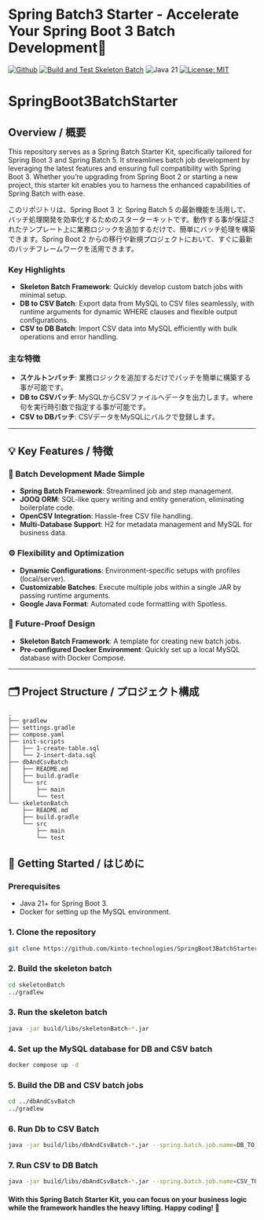 Spring Batch3 Starter - Accelerate Your Spring Boot 3 Batch Development🚀
=============================
[![Github](https://img.shields.io/github/stars/KTC-YoheiMiyashita/SpringBoot3BatchStarter?logo=github&style=flat)](https://github.com/KTC-YoheiMiyashita/SpringBoot3BatchStarter)
[![Build and Test Skeleton Batch](https://github.com/kinto-technologies/SpringBoot3BatchStarter/actions/workflows/build.yml/badge.svg)](https://github.com/kinto-technologies/SpringBoot3BatchStarter/actions/workflows/build.yml)
![Java 21](https://img.shields.io/badge/Java-21%2B-blue)
[![License: MIT](https://img.shields.io/badge/License-MIT-green.svg)](https://opensource.org/licenses/MIT)

# SpringBoot3BatchStarter

## Overview / 概要

This repository serves as a Spring Batch Starter Kit, specifically tailored for Spring Boot 3 and Spring Batch 5. It streamlines batch job development by leveraging the latest features and ensuring full compatibility with Spring Boot 3. Whether you’re upgrading from Spring Boot 2 or starting a new project, this starter kit enables you to harness the enhanced capabilities of Spring Batch with ease.

このリポジトリは、Spring Boot 3 と Spring Batch 5 の最新機能を活用して、バッチ処理開発を効率化するためのスターターキットです。動作する事が保証されたテンプレート上に業務ロジックを追加するだけで、簡単にバッチ処理を構築できます。Spring Boot 2 からの移行や新規プロジェクトにおいて、すぐに最新のバッチフレームワークを活用できます。

### Key Highlights
- **Skeleton Batch Framework**: Quickly develop custom batch jobs with minimal setup.
- **DB to CSV Batch**: Export data from MySQL to CSV files seamlessly, with runtime arguments for dynamic WHERE clauses and flexible output configurations.
- **CSV to DB Batch**: Import CSV data into MySQL efficiently with bulk operations and error handling.

### 主な特徴
- **スケルトンバッチ**: 業務ロジックを追加するだけでバッチを簡単に構築する事が可能です。
- **DB to CSVバッチ**: MySQLからCSVファイルへデータを出力します。where句を実行時引数で指定する事が可能です。
- **CSV to DBバッチ**: CSVデータをMySQLにバルクで登録します。

---

## 💡 Key Features / 特徴

### 🚀 Batch Development Made Simple
- **Spring Batch Framework**: Streamlined job and step management.
- **JOOQ ORM**: SQL-like query writing and entity generation, eliminating boilerplate code.
- **OpenCSV Integration**: Hassle-free CSV file handling.
- **Multi-Database Support**: H2 for metadata management and MySQL for business data.

### ⚙️ Flexibility and Optimization
- **Dynamic Configurations**: Environment-specific setups with profiles (local/server).
- **Customizable Batches**: Execute multiple jobs within a single JAR by passing runtime arguments.
- **Google Java Format**: Automated code formatting with Spotless.

### 💼 Future-Proof Design
- **Skeleton Batch Framework**: A template for creating new batch jobs.
- **Pre-configured Docker Environment**: Quickly set up a local MySQL database with Docker Compose.

---

## 🗂️ Project Structure / プロジェクト構成
```text
.
├── gradlew
├── settings.gradle
├── compose.yaml
├── init-scripts
│   ├── 1-create-table.sql
│   └── 2-insert-data.sql
├── dbAndCsvBatch
│   ├── README.md
│   ├── build.gradle
│   └── src
│       ├── main
│       └── test
└── skeletonBatch
    ├── README.md
    ├── build.gradle
    └── src
        ├── main
        └── test
```

## 🚀 Getting Started / はじめに
### Prerequisites
- Java 21+ for Spring Boot 3.
- Docker for setting up the MySQL environment.

### 1.	Clone the repository
```bash
git clone https://github.com/kinto-technologies/SpringBoot3BatchStarter.git
```

### 2. Build the skeleton batch
```bash
cd skeletonBatch
../gradlew
```

### 3. Run the skeleton batch
```bash
java -jar build/libs/skeletonBatch-*.jar
```

### 4. Set up the MySQL database for DB and CSV batch
```bash
docker compose up -d
```

### 5. Build the DB and CSV batch jobs
```bash
cd ../dbAndCsvBatch
../gradlew
```

### 6. Run Db to CSV Batch
```bash
java -jar build/libs/dbAndCsvBatch-*.jar --spring.batch.job.name=DB_TO_CSV --spring.profiles.active=local
```

### 7. Run CSV to DB Batch
```bash
java -jar build/libs/dbAndCsvBatch-*.jar --spring.batch.job.name=CSV_TO_DB --spring.profiles.active=local
```

#### With this Spring Batch Starter Kit, you can focus on your business logic while the framework handles the heavy lifting. Happy coding! 🎉
